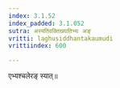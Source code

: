 ```yaml
---
index: 3.1.52
index_padded: 3.1.052
sutra: अस्यतिवक्तिख्यातिभ्यः अङ्
vritti: laghusiddhantakaumudi
vrittiindex: 600

---
```

एभ्यश्चलेरङ् स्यात्॥